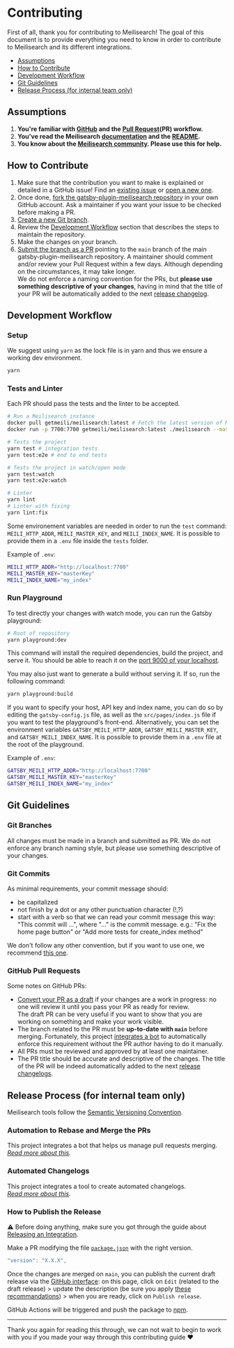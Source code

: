 # Contributing <!-- omit in toc -->

First of all, thank you for contributing to Meilisearch! The goal of this document is to provide everything you need to know in order to contribute to Meilisearch and its different integrations.

- [Assumptions](#assumptions)
- [How to Contribute](#how-to-contribute)
- [Development Workflow](#development-workflow)
- [Git Guidelines](#git-guidelines)
- [Release Process (for internal team only)](#release-process-for-internal-team-only)

## Assumptions

1. **You're familiar with [GitHub](https://github.com) and the [Pull Request](https://help.github.com/en/github/collaborating-with-issues-and-pull-requests/about-pull-requests)(PR) workflow.**
2. **You've read the Meilisearch [documentation](https://docs.meilisearch.com) and the [README](/README.md).**
3. **You know about the [Meilisearch community](https://docs.meilisearch.com/learn/what_is_meilisearch/contact.html). Please use this for help.**

## How to Contribute

1. Make sure that the contribution you want to make is explained or detailed in a GitHub issue! Find an [existing issue](https://github.com/meilisearch/gatsby-plugin-meilisearch/issues/) or [open a new one](https://github.com/meilisearch/gatsby-plugin-meilisearch/issues/new).
2. Once done, [fork the gatsby-plugin-meilisearch repository](https://help.github.com/en/github/getting-started-with-github/fork-a-repo) in your own GitHub account. Ask a maintainer if you want your issue to be checked before making a PR.
3. [Create a new Git branch](https://help.github.com/en/github/collaborating-with-issues-and-pull-requests/creating-and-deleting-branches-within-your-repository).
4. Review the [Development Workflow](#development-workflow) section that describes the steps to maintain the repository.
5. Make the changes on your branch.
6. [Submit the branch as a PR](https://help.github.com/en/github/collaborating-with-issues-and-pull-requests/creating-a-pull-request-from-a-fork) pointing to the `main` branch of the main gatsby-plugin-meilisearch repository. A maintainer should comment and/or review your Pull Request within a few days. Although depending on the circumstances, it may take longer.<br>
   We do not enforce a naming convention for the PRs, but **please use something descriptive of your changes**, having in mind that the title of your PR will be automatically added to the next [release changelog](https://github.com/meilisearch/gatsby-plugin-meilisearch/releases/).

## Development Workflow

### Setup <!-- omit in toc -->

We suggest using `yarn` as the lock file is in yarn and thus we ensure a working dev environment.

```bash
yarn
```

### Tests and Linter <!-- omit in toc -->

Each PR should pass the tests and the linter to be accepted.

```bash
# Run a Meilisearch instance
docker pull getmeili/meilisearch:latest # Fetch the latest version of Meilisearch image from Docker Hub
docker run -p 7700:7700 getmeili/meilisearch:latest ./meilisearch --master-key=masterKey --no-analytics=true

# Tests the project
yarn test # integration tests
yarn test:e2e # end to end tests

# Tests the project in watch/open mode
yarn test:watch
yarn test:e2e:watch

# Linter
yarn lint
# Linter with fixing
yarn lint:fix
```


Some environement variables are needed in order to run the `test` command: `MEILI_HTTP_ADDR`, `MEILI_MASTER_KEY`, and `MEILI_INDEX_NAME`. It is possible to provide them in a `.env` file inside the `tests` folder.

Example of `.env`:

```bash
MEILI_HTTP_ADDR="http://localhost:7700"
MEILI_MASTER_KEY="masterKey"
MEILI_INDEX_NAME="my_index"
```

### Run Playground

To test directly your changes with watch mode, you can run the Gatsby playground:

```bash
# Root of repository
yarn playground:dev
```

This command will install the required dependencies, build the project, and serve it. You should be able to reach it on the [port 9000 of your localhost](http://localhost:9000/).

You may also just want to generate a build without serving it. If so, run the following command:

```bash
yarn playground:build
```

If you want to specify your host, API key and index name, you can do so by editing the `gatsby-config.js` file, as well as the `src/pages/index.js` file if you want to test the playground's front-end.
Alternatively, you can set the environment variables `GATSBY_MEILI_HTTP_ADDR`, `GATSBY_MEILI_MASTER_KEY`, and `GATSBY_MEILI_INDEX_NAME`. It is possible to provide them in a `.env` file at the root of the playground.

Example of `.env`:

```bash
GATSBY_MEILI_HTTP_ADDR="http://localhost:7700"
GATSBY_MEILI_MASTER_KEY="masterKey"
GATSBY_MEILI_INDEX_NAME="my_index"
```

## Git Guidelines

### Git Branches <!-- omit in toc -->

All changes must be made in a branch and submitted as PR.
We do not enforce any branch naming style, but please use something descriptive of your changes.

### Git Commits <!-- omit in toc -->

As minimal requirements, your commit message should:

- be capitalized
- not finish by a dot or any other punctuation character (!,?)
- start with a verb so that we can read your commit message this way: "This commit will ...", where "..." is the commit message.
  e.g.: "Fix the home page button" or "Add more tests for create_index method"

We don't follow any other convention, but if you want to use one, we recommend [this one](https://chris.beams.io/posts/git-commit/).

### GitHub Pull Requests <!-- omit in toc -->

Some notes on GitHub PRs:

- [Convert your PR as a draft](https://help.github.com/en/github/collaborating-with-issues-and-pull-requests/changing-the-stage-of-a-pull-request) if your changes are a work in progress: no one will review it until you pass your PR as ready for review.<br>
  The draft PR can be very useful if you want to show that you are working on something and make your work visible.
- The branch related to the PR must be **up-to-date with `main`** before merging. Fortunately, this project [integrates a bot](https://github.com/meilisearch/integration-guides/blob/main/resources/bors.md) to automatically enforce this requirement without the PR author having to do it manually.
- All PRs must be reviewed and approved by at least one maintainer.
- The PR title should be accurate and descriptive of the changes. The title of the PR will be indeed automatically added to the next [release changelogs](https://github.com/meilisearch/gatsby-plugin-meilisearch/releases/).

## Release Process (for internal team only)

Meilisearch tools follow the [Semantic Versioning Convention](https://semver.org/).

### Automation to Rebase and Merge the PRs <!-- omit in toc -->

This project integrates a bot that helps us manage pull requests merging.<br>
_[Read more about this](https://github.com/meilisearch/integration-guides/blob/main/resources/bors.md)._

### Automated Changelogs

This project integrates a tool to create automated changelogs.<br>
_[Read more about this](https://github.com/meilisearch/integration-guides/blob/main/resources/release-drafter.md)._

### How to Publish the Release

⚠️ Before doing anything, make sure you got through the guide about [Releasing an Integration](https://github.com/meilisearch/integration-guides/blob/main/resources/integration-release.md).

Make a PR modifying the file [`package.json`](/package.json) with the right version.

```javascript
"version": "X.X.X",
```

Once the changes are merged on `main`, you can publish the current draft release via the [GitHub interface](https://github.com/meilisearch/gatsby-plugin-meilisearch/releases): on this page, click on `Edit` (related to the draft release) > update the description (be sure you apply [these recommandations](https://github.com/meilisearch/integration-guides/blob/main/resources/integration-release.md#writting-the-release-description)) > when you are ready, click on `Publish release`.

GitHub Actions will be triggered and push the package to [npm](https://www.npmjs.com/package/gatsby-plugin-meilisearch).

<hr>

Thank you again for reading this through, we can not wait to begin to work with you if you made your way through this contributing guide ❤️
